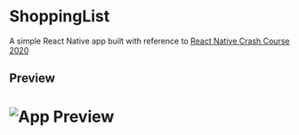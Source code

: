 # ShoppingList

A simple React Native app built with reference to [React Native Crash Course 2020](https://www.youtube.com/watch?v=Hf4MJH0jDb4&t=2020s)

## Preview
# ![App Preview](Shoppinglist.gif)

